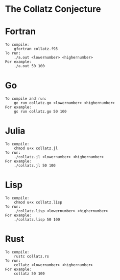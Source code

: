 # The Collatz Conjecture



# Fortran
    To compile:
        gfortran collatz.f95
    To run:
        ./a.out <lowernumber> <highernumber>
    For example:
        ./a.out 50 100

# Go
    To compile and run:
        go run collatz.go <lowernumber> <highernumber>
    For example:
        go run collatz.go 50 100

# Julia
    To compile:
        chmod u+x collatz.jl
    To run:
        ./collatz.jl <lowernumber> <highernumber>
    For example:
        ./collatz.jl 50 100

# Lisp
    To compile:
        chmod u+x collatz.lisp
    To run:
        ./collatz.lisp <lowernumber> <highernumber>
    For example:
        ./collatz.lisp 50 100

# Rust
    To compile:
        rustc collatz.rs
    To run:
        collatz <lowernumber> <highernumber>
    For example:
        collatz 50 100
